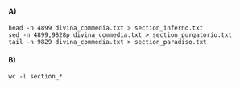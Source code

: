 #### A)

```
head -n 4899 divina_commedia.txt > section_inferno.txt
sed -n 4899,9828p divina_commedia.txt > section_purgatorio.txt
tail -n 9829 divina_commedia.txt > section_paradiso.txt
```

#### B)

```
wc -l section_*
```
